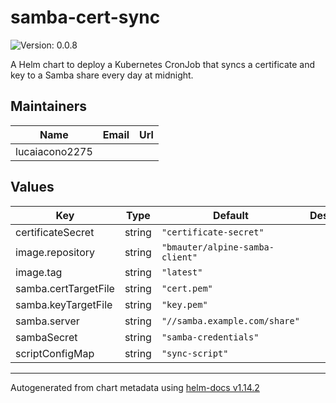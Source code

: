 # samba-cert-sync

![Version: 0.0.8](https://img.shields.io/badge/Version-0.0.8-informational?style=flat-square)

A Helm chart to deploy a Kubernetes CronJob that syncs a certificate and key to a Samba share every day at midnight.

## Maintainers

| Name | Email | Url |
| ---- | ------ | --- |
| lucaiacono2275 |  |  |

## Values

| Key | Type | Default | Description |
|-----|------|---------|-------------|
| certificateSecret | string | `"certificate-secret"` |  |
| image.repository | string | `"bmauter/alpine-samba-client"` |  |
| image.tag | string | `"latest"` |  |
| samba.certTargetFile | string | `"cert.pem"` |  |
| samba.keyTargetFile | string | `"key.pem"` |  |
| samba.server | string | `"//samba.example.com/share"` |  |
| sambaSecret | string | `"samba-credentials"` |  |
| scriptConfigMap | string | `"sync-script"` |  |

----------------------------------------------
Autogenerated from chart metadata using [helm-docs v1.14.2](https://github.com/norwoodj/helm-docs/releases/v1.14.2)
